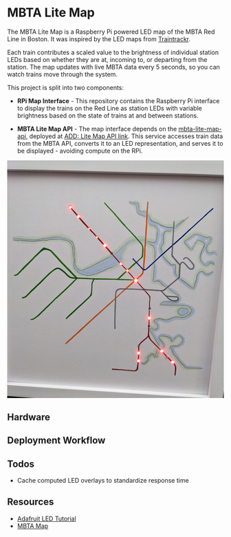 # MBTA Lite Map

The MBTA Lite Map is a Raspberry Pi powered LED map of the MBTA Red Line in Boston. It was inspired by the LED maps from [Traintrackr](https://www.traintrackr.io/). 

Each train contributes a scaled value to the brightness of individual station LEDs based on whether they are at, 
incoming to, or departing from the station.  The map updates with live MBTA data every 5 seconds, so you can watch 
trains move through the system.

This project is split into two components:

* **RPi Map Interface** - This repository contains the Raspberry Pi interface to display the trains on the Red Line as 
  station LEDs with variable brightness based on the state of trains at and between stations.


* **MBTA Lite Map API** - The map interface depends on the [mbta-lite-map-api](https://github.com/Shallow-Dives/mbta-lite-map-api), deployed at [ADD: Lite Map API link](). This service accesses train data from the MBTA API, converts it to an LED representation, and serves it to be displayed - avoiding compute on the RPi.

![Image of a Boston MBTA map with bright LEDs representing red line stations with trains](https://github.com/Shallow-Dives/mbta-lite-map-rpi/blob/main/assets/map.jpg)

## Hardware

## Deployment Workflow


## Todos

* Cache computed LED overlays to standardize response time

## Resources

* [Adafruit LED Tutorial](https://learn.adafruit.com/adafruit-neopixel-uberguide/the-magic-of-neopixels)
* [MBTA Map](https://cdn.mbta.com/sites/default/files/2022-12/2022-12-12-subway-map-v37f.pdf)
